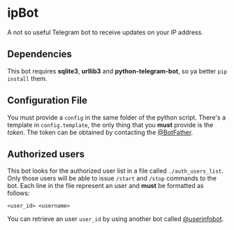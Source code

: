 # ipBot

A not so useful Telegram bot to receive updates on your IP address.

## Dependencies

This bot requires **sqlite3**, **urllib3** and **python-telegram-bot**, so ya better `pip install` them.

## Configuration File

You must provide a `config` in the same folder of the python script.
There's a template in `config.template`, the only thing that you **must** provide is the *token*.
The token can be obtained by contacting the [@BotFather](https://t.me/BotFather). 

## Authorized users

This bot looks for the authorized user list in a file called `./auth_users_list`.
Only those users will be able to issue `/start` and `/stop` commands to the bot.
Each line in the file represent an user and **must** be formatted as follows:
```
<user_id> <username>
```

You can retrieve an user `user_id` by using another bot called [@userinfobot](https://t.me/userinfobot).
